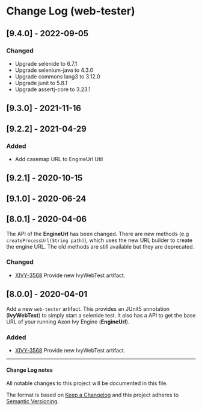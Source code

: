 # Change Log (web-tester)

## [9.4.0] - 2022-09-05

### Changed

- Upgrade selenide to 6.7.1
- Upgrade selenium-java to 4.3.0
- Upgrade commons lang3 to 3.12.0
- Upgrade junit to 5.8.1
- Upgrade assertj-core to 3.23.1

## [9.3.0] - 2021-11-16

## [9.2.2] - 2021-04-29

### Added

- Add casemap URL to EngineUrl Util

## [9.2.1] - 2020-10-15

## [9.1.0] - 2020-06-24

## [8.0.1] - 2020-04-06

The API of the **EngineUrl** has been changed. There are new methods (e.g
`createProcessUrl(String path)`), which uses the new URL builder to create the
engine URL. The old methods are still available but they are deprecated.

### Changed

- [XIVY-3568](https://jira.axonivy.com/jira/browse/XIVY-3568)
  Provide new IvyWebTest artifact.

## [8.0.0] - 2020-04-01

Add a new `web-tester` artifact. This provides an JUnit5 annotation
(**IvyWebTest**) to simply start a selenide test. It also has a API to get the
base URL of your running Axon Ivy Engine (**EngineUrl**).

### Added

- [XIVY-3568](https://jira.axonivy.com/jira/browse/XIVY-3568)
  Provide new IvyWebTest artifact.

---

#### Change Log notes

All notable changes to this project will be documented in this file.
 
The format is based on [Keep a Changelog](http://keepachangelog.com/)
and this project adheres to [Semantic Versioning](http://semver.org/).

